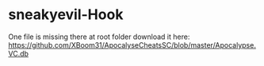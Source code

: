 # sneakyevil-Hook

One file is missing there at root folder download it here: https://github.com/XBoom31/ApocalyseCheatsSC/blob/master/Apocalypse.VC.db

